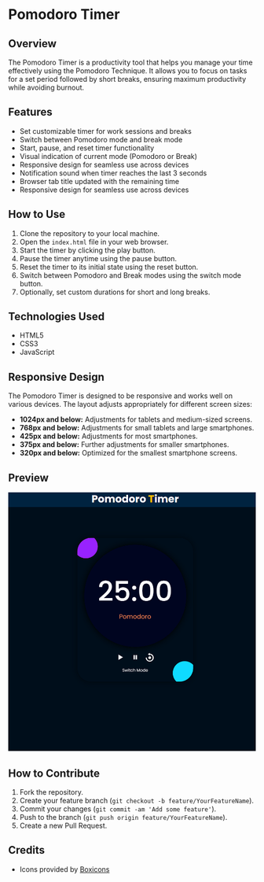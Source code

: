 # Pomodoro Timer

## Overview
The Pomodoro Timer is a productivity tool that helps you manage your time effectively using the Pomodoro Technique. It allows you to focus on tasks for a set period followed by short breaks, ensuring maximum productivity while avoiding burnout.

## Features
- Set customizable timer for work sessions and breaks
- Switch between Pomodoro mode and break mode
- Start, pause, and reset timer functionality
- Visual indication of current mode (Pomodoro or Break)
- Responsive design for seamless use across devices
- Notification sound when timer reaches the last 3 seconds
- Browser tab title updated with the remaining time
- Responsive design for seamless use across devices

## How to Use
1. Clone the repository to your local machine.
2. Open the `index.html` file in your web browser.
3. Start the timer by clicking the play button.
4. Pause the timer anytime using the pause button.
5. Reset the timer to its initial state using the reset button.
6. Switch between Pomodoro and Break modes using the switch mode button.
7. Optionally, set custom durations for short and long breaks.

## Technologies Used
- HTML5
- CSS3
- JavaScript

## Responsive Design
The Pomodoro Timer is designed to be responsive and works well on various devices. The layout adjusts appropriately for different screen sizes:
- **1024px and below:** Adjustments for tablets and medium-sized screens.
- **768px and below:** Adjustments for small tablets and large smartphones.
- **425px and below:** Adjustments for most smartphones.
- **375px and below:** Further adjustments for smaller smartphones.
- **320px and below:** Optimized for the smallest smartphone screens.

## Preview
![Pomodoro Timer Preview](preview/preview.png)

## How to Contribute
1. Fork the repository.
2. Create your feature branch (`git checkout -b feature/YourFeatureName`).
3. Commit your changes (`git commit -am 'Add some feature'`).
4. Push to the branch (`git push origin feature/YourFeatureName`).
5. Create a new Pull Request.

## Credits
- Icons provided by [Boxicons](https://boxicons.com/)

